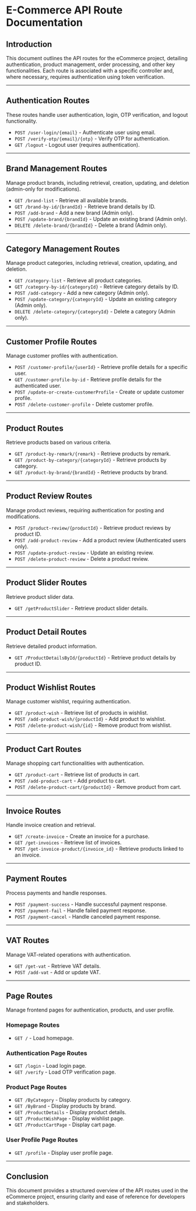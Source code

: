 # **E-Commerce API Route Documentation**

## **Introduction**
This document outlines the API routes for the eCommerce project, detailing authentication, product management, order processing, and other key functionalities. Each route is associated with a specific controller and, where necessary, requires authentication using token verification.

---

## **Authentication Routes**
These routes handle user authentication, login, OTP verification, and logout functionality.

- `POST /user-login/{email}` - Authenticate user using email.
- `POST /verify-otp/{email}/{otp}` - Verify OTP for authentication.
- `GET /logout` - Logout user (requires authentication).

---

## **Brand Management Routes**
Manage product brands, including retrieval, creation, updating, and deletion (admin-only for modifications).

- `GET /brand-list` - Retrieve all available brands.
- `GET /brand-by-id/{brandId}` - Retrieve brand details by ID.
- `POST /add-brand` - Add a new brand (Admin only).
- `POST /update-brand/{brandId}` - Update an existing brand (Admin only).
- `DELETE /delete-brand/{brandId}` - Delete a brand (Admin only).

---

## **Category Management Routes**
Manage product categories, including retrieval, creation, updating, and deletion.

- `GET /category-list` - Retrieve all product categories.
- `GET /category-by-id/{categoryId}` - Retrieve category details by ID.
- `POST /add-category` - Add a new category (Admin only).
- `POST /update-category/{categoryId}` - Update an existing category (Admin only).
- `DELETE /delete-category/{categoryId}` - Delete a category (Admin only).

---

## **Customer Profile Routes**
Manage customer profiles with authentication.

- `POST /customer-profile/{userId}` - Retrieve profile details for a specific user.
- `GET /customer-profile-by-id` - Retrieve profile details for the authenticated user.
- `POST /update-or-create-customerProfile` - Create or update customer profile.
- `POST /delete-customer-profile` - Delete customer profile.

---

## **Product Routes**
Retrieve products based on various criteria.

- `GET /product-by-remark/{remark}` - Retrieve products by remark.
- `GET /product-by-category/{categoryId}` - Retrieve products by category.
- `GET /product-by-brand/{brandId}` - Retrieve products by brand.

---

## **Product Review Routes**
Manage product reviews, requiring authentication for posting and modifications.

- `POST /product-review/{productId}` - Retrieve product reviews by product ID.
- `POST /add-product-review` - Add a product review (Authenticated users only).
- `POST /update-product-review` - Update an existing review.
- `POST /delete-product-review` - Delete a product review.

---

## **Product Slider Routes**
Retrieve product slider data.

- `GET /getProductSlider` - Retrieve product slider details.

---

## **Product Detail Routes**
Retrieve detailed product information.

- `GET /ProductDetailsById/{productId}` - Retrieve product details by product ID.

---

## **Product Wishlist Routes**
Manage customer wishlist, requiring authentication.

- `GET /product-wish` - Retrieve list of products in wishlist.
- `POST /add-product-wish/{productId}` - Add product to wishlist.
- `POST /delete-product-wish/{id}` - Remove product from wishlist.

---

## **Product Cart Routes**
Manage shopping cart functionalities with authentication.

- `GET /product-cart` - Retrieve list of products in cart.
- `POST /add-product-cart` - Add product to cart.
- `POST /delete-product-cart/{productId}` - Remove product from cart.

---

## **Invoice Routes**
Handle invoice creation and retrieval.

- `GET /create-invoice` - Create an invoice for a purchase.
- `GET /get-invoices` - Retrieve list of invoices.
- `POST /get-invoice-product/{invoice_id}` - Retrieve products linked to an invoice.

---

## **Payment Routes**
Process payments and handle responses.

- `POST /payment-success` - Handle successful payment response.
- `POST /payment-fail` - Handle failed payment response.
- `POST /payment-cancel` - Handle canceled payment response.

---

## **VAT Routes**
Manage VAT-related operations with authentication.

- `GET /get-vat` - Retrieve VAT details.
- `POST /add-vat` - Add or update VAT.

---

## **Page Routes**
Manage frontend pages for authentication, products, and user profile.

### **Homepage Routes**
- `GET /` - Load homepage.

### **Authentication Page Routes**
- `GET /login` - Load login page.
- `GET /verify` - Load OTP verification page.

### **Product Page Routes**
- `GET /ByCategory` - Display products by category.
- `GET /ByBrand` - Display products by brand.
- `GET /ProductDetails` - Display product details.
- `GET /ProductWishPage` - Display wishlist page.
- `GET /ProductCartPage` - Display cart page.

### **User Profile Page Routes**
- `GET /profile` - Display user profile page.

---

## **Conclusion**
This document provides a structured overview of the API routes used in the eCommerce project, ensuring clarity and ease of reference for developers and stakeholders.


